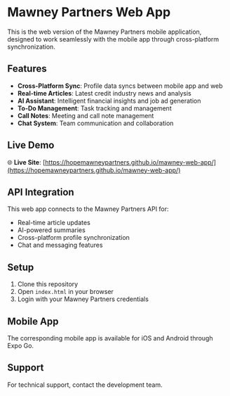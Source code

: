 # Mawney Partners Web App

This is the web version of the Mawney Partners mobile application, designed to work seamlessly with the mobile app through cross-platform synchronization.

## Features

- **Cross-Platform Sync**: Profile data syncs between mobile app and web
- **Real-time Articles**: Latest credit industry news and analysis
- **AI Assistant**: Intelligent financial insights and job ad generation
- **To-Do Management**: Task tracking and management
- **Call Notes**: Meeting and call note management
- **Chat System**: Team communication and collaboration

## Live Demo

🌐 **Live Site**: [https://hopemawneypartners.github.io/mawney-web-app/](https://hopemawneypartners.github.io/mawney-web-app/)

## API Integration

This web app connects to the Mawney Partners API for:
- Real-time article updates
- AI-powered summaries
- Cross-platform profile synchronization
- Chat and messaging features

## Setup

1. Clone this repository
2. Open `index.html` in your browser
3. Login with your Mawney Partners credentials

## Mobile App

The corresponding mobile app is available for iOS and Android through Expo Go.

## Support

For technical support, contact the development team.

